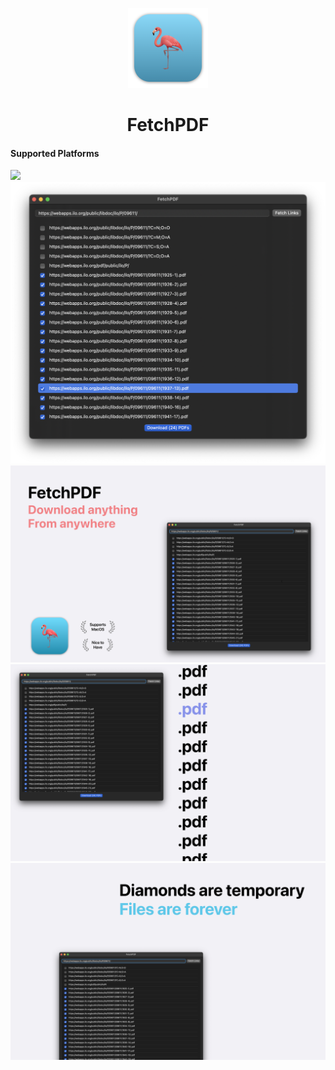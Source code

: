 <p align="center">
<img src="FetchPDF/Assets.xcassets/AppIcon.appiconset/mac1024.png" height="128">
<h1 align="center">FetchPDF</h1>
</p>

#### Supported Platforms
<img src="https://stefkors.com/api/platform/index.svg?os=macos" />

<img src="/screenshot.png">
<img src="/screenshot-1.png">
<img src="/screenshot-2.png">
<img src="/screenshot-3.png">

